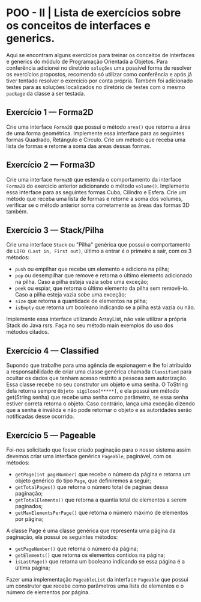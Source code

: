 # POO - II | Lista de exercícios sobre os conceitos de interfaces e generics.

Aqui se encontram alguns exercícios para treinar os conceitos de interfaces e generics do módulo de Programação Orientada a Objetos. 
Para conferência adicionei no diretório `soluções` uma possível forma de resolver os exercícios propostos,
recomendo só utilizar como conferência e após já tiver tentado resolver o exercício por conta própria.
Também foi adicionado testes para as soluções localizados no diretório de testes com o mesmo `package` da classe a ser testada.

## Exercício 1 — Forma2D

Crie uma interface `Forma2D` que possui o método `area()` que retorna a área de uma forma geométrica. Implemente essa interface para as seguintes formas Quadrado, Retângulo e Circulo. 
Crie um método que receba uma lista de formas e retorne a soma das areas dessas formas.

## Exercício 2 — Forma3D

Crie uma interface `Forma3D` que estenda o comportamento da interface `Forma2D` do exercício anterior adicionando o método `volume()`. 
Implemente essa interface para as seguintes formas Cubo, Cilindro e Esfera. 
Crie um método que receba uma lista de formas e retorne a soma dos volumes, verificar se o método anterior soma corretamente as áreas das formas 3D também.

## Exercício 3 — Stack/Pilha

Crie uma interface `Stack` ou "Pilha" genérica que possui o comportamento de `LIFO (Last in, First out)`, último a entrar é o primeiro a sair, com os 3 métodos:
* `push` ou empilhar que recebe um elemento e adiciona na pilha;
* `pop` ou desempilhar que remove e retorna o último elemento adicionado na pilha. Caso a pilha esteja vazia sobe uma exceção;
* `peek` ou espiar, que retorna o último elemento da pilha sem removê-lo. Caso a pilha esteja vazia sobe uma exceção;
* `size` que retorna a quantidade de elementos na pilha;
* `isEmpty` que retorna um booleano indicando se a pilha está vazia ou não.

Implemente essa interface utilizando ArrayList, não vale utilizar a própria Stack do Java rsrs. Faça no seu método main exemplos do uso dos métodos citados.

## Exercício 4 — Classified

Supondo que trabalhe para uma agência de espionagem e lhe foi atribuido a responsabilidade de criar uma classe genérica chamada `Classified` para ocultar os dados que tenham acesso restrito a pessoas sem autorização. 
Essa classe recebe no seu construtor um objeto e uma senha. 
O ToString dela retorna sempre `Objeto sigiloso[*****]`, e ela possui um método get(String senha) que recebe uma senha como parâmetro, se essa senha estiver correta retorna o objeto. 
Caso contrário, lança uma exceção dizendo que a senha é inválida e não pode retornar o objeto e as autoridades serão notificadas desse ocorrido.

## Exercício 5 — Pageable

Foi-nos solicitado que fosse criado paginação para o nosso sistema assim devemos criar uma interface genérica `Pageable`, paginável, com os métodos:
* `getPage(int pageNumber)` que recebe o número da página e retorna um objeto genérico do tipo `Page`, que definiremos a seguir;
* `getTotalPages()` que retorna o número total de páginas dessa paginação;
* `getTotalElements()` que retorna a quantia total de elementos a serem paginados;
* `getMaxElementsPerPage()` que retorna o número máximo de elementos por página;

A classe Page é uma classe genérica que representa uma página da paginação, ela possui os seguintes métodos:
* `getPageNumber()` que retorna o número da página;
* `getElements()` que retorna os elementos contidos na página;
* `isLastPage()` que retorna um booleano indicando se essa página é a última página;

Fazer uma implementação `PageableList` da interface `Pageable` que possui um construtor que recebe como parâmetros uma lista de elementos e o número de elementos por página.
